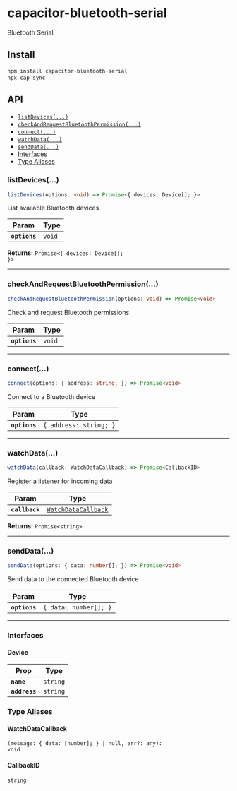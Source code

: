 # capacitor-bluetooth-serial

Bluetooth Serial

## Install

```bash
npm install capacitor-bluetooth-serial
npx cap sync
```

## API

<docgen-index>

* [`listDevices(...)`](#listdevices)
* [`checkAndRequestBluetoothPermission(...)`](#checkandrequestbluetoothpermission)
* [`connect(...)`](#connect)
* [`watchData(...)`](#watchdata)
* [`sendData(...)`](#senddata)
* [Interfaces](#interfaces)
* [Type Aliases](#type-aliases)

</docgen-index>

<docgen-api>
<!--Update the source file JSDoc comments and rerun docgen to update the docs below-->

### listDevices(...)

```typescript
listDevices(options: void) => Promise<{ devices: Device[]; }>
```

List available Bluetooth devices

| Param         | Type              |
| ------------- | ----------------- |
| **`options`** | <code>void</code> |

**Returns:** <code>Promise&lt;{ devices: Device[]; }&gt;</code>

--------------------


### checkAndRequestBluetoothPermission(...)

```typescript
checkAndRequestBluetoothPermission(options: void) => Promise<void>
```

Check and request Bluetooth permissions

| Param         | Type              |
| ------------- | ----------------- |
| **`options`** | <code>void</code> |

--------------------


### connect(...)

```typescript
connect(options: { address: string; }) => Promise<void>
```

Connect to a Bluetooth device

| Param         | Type                              |
| ------------- | --------------------------------- |
| **`options`** | <code>{ address: string; }</code> |

--------------------


### watchData(...)

```typescript
watchData(callback: WatchDataCallback) => Promise<CallbackID>
```

Register a listener for incoming data

| Param          | Type                                                            |
| -------------- | --------------------------------------------------------------- |
| **`callback`** | <code><a href="#watchdatacallback">WatchDataCallback</a></code> |

**Returns:** <code>Promise&lt;string&gt;</code>

--------------------


### sendData(...)

```typescript
sendData(options: { data: number[]; }) => Promise<void>
```

Send data to the connected Bluetooth device

| Param         | Type                             |
| ------------- | -------------------------------- |
| **`options`** | <code>{ data: number[]; }</code> |

--------------------


### Interfaces


#### Device

| Prop          | Type                |
| ------------- | ------------------- |
| **`name`**    | <code>string</code> |
| **`address`** | <code>string</code> |


### Type Aliases


#### WatchDataCallback

<code>(message: { data: [number]; } | null, err?: any): void</code>


#### CallbackID

<code>string</code>

</docgen-api>
